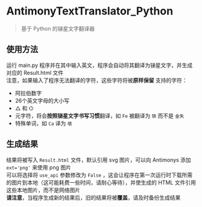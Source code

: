 # AntimonyTextTranslator_Python
> 基于 Python 的锑星文字翻译器

## 使用方法
运行 main.py 程序并在其中输入英文，程序会自动将其翻译为锑星文字，并生成对应的 Result.html 文件  
注意，如果输入了程序无法翻译的字符，这些字符将被**原样保留**
支持的字符：  
- 阿拉伯数字
- 26个英文字母的大小写
- △ 和 ⌬
- 元字符，将会**按照锑星文字书写习惯**翻译，如 `Fe` 被翻译为 `铁` 而不是 `金失`
- 特殊单词，如 `Ca` 译为 `埌`

## 生成结果
结果将被写入 `Result.html` 文件，默认引用 svg 图片，可以向 Antimonys 添加 `ext='png'` 来使用 png 图片  
可以将选择将 `use_api` 参数修改为 `False` ，这会让程序在第一次运行时下载所需的图片到本地（这可能耗费一些时间，请耐心等待），并使生成的 HTML 文件引用这些本地图片，而不是网络图片  
**请注意**，当程序生成新的结果后，旧的结果将被**覆盖**，请及时备份生成结果  
